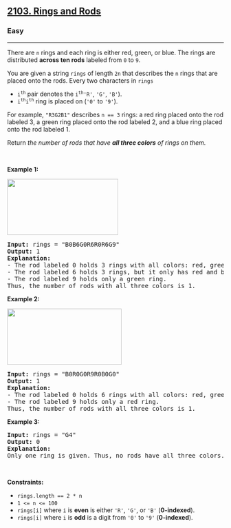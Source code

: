 <h2><a href="https://leetcode.com/problems/rings-and-rods/">2103. Rings and Rods</a></h2><h3>Easy</h3><hr><div><p><font papago-translate="translated" papago-id="0">There are </font><code>n</code><font papago-translate="cached" papago-id="1"> rings and each ring is either red, green, or blue. The rings are distributed <strong papago-id="1-1">across ten rods</strong> labeled from </font><code>0</code><font papago-translate="translated" papago-id="2"> to </font><code>9</code><font papago-translate="translated" papago-id="3">.</font></p>

<p><font papago-translate="translated" papago-id="4">You are given a string </font><code>rings</code><font papago-translate="translated" papago-id="5"> of length </font><code>2n</code><font papago-translate="translated" papago-id="6"> that describes the </font><code>n</code><font papago-translate="cached" papago-id="1"> rings that are placed onto the rods. Every two characters in </font><code>rings</code></p>

<ul>
	<li><code>i<sup>th</sup></code><font papago-translate="cached" papago-id="1"> pair denotes the </font><code>i<sup>th</sup></code><code>'R'</code><font papago-translate="cached" papago-id="11">, </font><code>'G'</code><font papago-translate="cached" papago-id="12">, </font><code>'B'</code><font papago-translate="cached" papago-id="13">).</font></li>
	<li><code>i<sup>th</sup></code><code>i<sup>th</sup></code><font papago-translate="cached" papago-id="16"> ring is placed on (</font><code>'0'</code><font papago-translate="cached" papago-id="17"> to </font><code>'9'</code><font papago-translate="cached" papago-id="18">).</font></li>
</ul>

<p><font papago-translate="cached" papago-id="19">For example, </font><code>"R3G2B1"</code><font papago-translate="cached" papago-id="20"> describes </font><code>n == 3</code><font papago-translate="cached" papago-id="21"> rings: a red ring placed onto the rod labeled 3, a green ring placed onto the rod labeled 2, and a blue ring placed onto the rod labeled 1.</font></p>

<p papago-id="22" papago-translate="cached">Return <em papago-id="22-1">the number of rods that have <strong papago-id="22-1-1">all three colors</strong> of rings on them.</em></p>

<p>&nbsp;</p>
<p><strong papago-id="23" papago-translate="translated">Example 1:</strong></p>
<img alt="" src="https://assets.leetcode.com/uploads/2021/11/23/ex1final.png" style="width: 258px; height: 130px;">
<pre papago-id="24" papago-translate="cached"><strong papago-id="24-0">Input:</strong> rings = "B0B6G0R6R0R6G9"
<strong papago-id="24-2">Output:</strong> 1
<strong papago-id="24-4">Explanation:</strong> 
- The rod labeled 0 holds 3 rings with all colors: red, green, and blue.
- The rod labeled 6 holds 3 rings, but it only has red and blue.
- The rod labeled 9 holds only a green ring.
Thus, the number of rods with all three colors is 1.
</pre>

<p><strong papago-id="25" papago-translate="translated">Example 2:</strong></p>
<img alt="" src="https://assets.leetcode.com/uploads/2021/11/23/ex2final.png" style="width: 266px; height: 130px;">
<pre papago-id="0" papago-translate="cached"><strong papago-id="0-0">Input:</strong> rings = "B0R0G0R9R0B0G0"
<strong papago-id="0-2">Output:</strong> 1
<strong papago-id="0-4">Explanation:</strong> 
- The rod labeled 0 holds 6 rings with all colors: red, green, and blue.
- The rod labeled 9 holds only a red ring.
Thus, the number of rods with all three colors is 1.
</pre>

<p><strong papago-id="0" papago-translate="translated">Example 3:</strong></p>

<pre papago-id="0" papago-translate="cached"><strong papago-id="0-0">Input:</strong> rings = "G4"
<strong papago-id="0-2">Output:</strong> 0
<strong papago-id="0-4">Explanation:</strong> 
Only one ring is given. Thus, no rods have all three colors.
</pre>

<p>&nbsp;</p>
<p><strong papago-id="0" papago-translate="translated">Constraints:</strong></p>

<ul>
	<li><code>rings.length == 2 * n</code></li>
	<li><code>1 &lt;= n &lt;= 100</code></li>
	<li><code>rings[i]</code><font papago-translate="translated" papago-id="23"> where </font><code>i</code><font papago-translate="cached" papago-id="24"> is <strong papago-id="24-1">even</strong> is either </font><code>'R'</code><font papago-translate="translated" papago-id="25">, </font><code>'G'</code><font papago-translate="translated" papago-id="26">, or </font><code>'B'</code><font papago-translate="cached" papago-id="27"> (<strong papago-id="27-1">0-indexed</strong>).</font></li>
	<li><code>rings[i]</code><font papago-translate="translated" papago-id="28"> where </font><code>i</code><font papago-translate="cached" papago-id="29"> is <strong papago-id="29-1">odd</strong> is a digit from </font><code>'0'</code><font papago-translate="translated" papago-id="30"> to </font><code>'9'</code><font papago-translate="cached" papago-id="31"> (<strong papago-id="31-1">0-indexed</strong>).</font></li>
</ul>
</div>